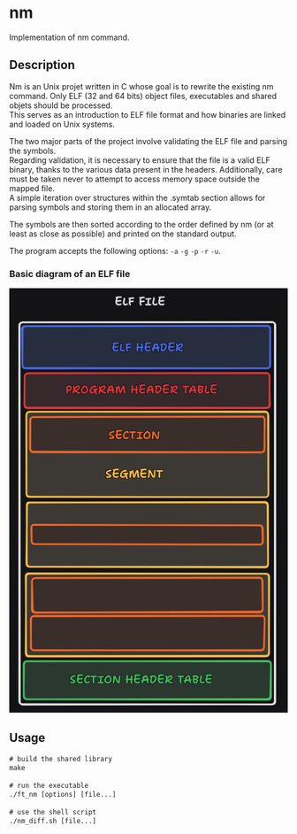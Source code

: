 # nm

Implementation of nm command.

## Description

Nm is an Unix projet written in C whose goal is to rewrite the existing nm command. Only ELF (32 and 64 bits) object files, executables and shared objets should be processed.  
This serves as an introduction to ELF file format and how binaries are linked and loaded on Unix systems.

The two major parts of the project involve validating the ELF file and parsing the symbols.  
Regarding validation, it is necessary to ensure that the file is a valid ELF binary, thanks to the various data present in the headers. Additionally, care must be taken never to attempt to access memory space outside the mapped file.  
A simple iteration over structures within the .symtab section allows for parsing symbols and storing them in an allocated array.  

The symbols are then sorted according to the order defined by nm (or at least as close as possible) and printed on the standard output.

The program accepts the following options: `-a` `-g` `-p` `-r` `-u`.

### Basic diagram of an ELF file

![Diagram](img/diagram.png)

## Usage

```
# build the shared library
make

# run the executable
./ft_nm [options] [file...]

# use the shell script
./nm_diff.sh [file...]
```
